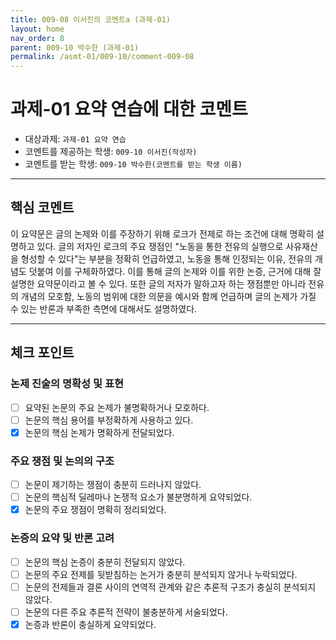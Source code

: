 ```yaml
---
title: 009-08 이서진의 코멘트a (과제-01) 
layout: home
nav_order: 8
parent: 009-10 박수한 (과제-01)
permalink: /asmt-01/009-10/comment-009-08
---
```


# 과제-01 요약 연습에 대한 코멘트

- 대상과제: `과제-01 요약 연습`
- 코멘트를 제공하는 학생: `009-10 이서진(작성자)` 
- 코멘트를 받는 학생: `009-10 박수한(코멘트를 받는 학생 이름)` 

---

## 핵심 코멘트

이 요약문은 글의 논제와 이를 주장하기 위해 로크가 전제로 하는 조건에 대해 명확히 설명하고 있다. 글의 저자인 로크의 주요 쟁점인 "노동을 통한 전유의 실행으로 사유재산을 형성할 수 있다"는 부분을 정확히 언급하였고, 노동을 통해 인정되는 이유, 전유의 개념도 덧붙여 이를 구체화하였다. 이를 통해 글의 논제와 이를 위한 논증, 근거에 대해 잘 설명한 요약문이라고 볼 수 있다. 또한 글의 저자가 말하고자 하는 쟁점뿐만 아니라 전유의 개념의 모호함, 노동의 범위에 대한 의문을 예시와 함께 언급하며 글의 논제가 가질 수 있는 반론과 부족한 측면에 대해서도 설명하였다.

---

## 체크 포인트

### 논제 진술의 명확성 및 표현  
- [ ] 요약된 논문의 주요 논제가 불명확하거나 모호하다.  
- [ ] 논문의 핵심 용어를 부정확하게 사용하고 있다.  
- [x] 논문의 핵심 논제가 명확하게 전달되었다.  

### 주요 쟁점 및 논의의 구조  
- [ ] 논문이 제기하는 쟁점이 충분히 드러나지 않았다.  
- [ ] 논문의 핵심적 딜레마나 논쟁적 요소가 불분명하게 요약되었다.  
- [x] 논문의 주요 쟁점이 명확히 정리되었다.  

### 논증의 요약 및 반론 고려  
- [ ] 논문의 핵심 논증이 충분히 전달되지 않았다.  
- [ ] 논문의 주요 전제를 뒷받침하는 논거가 충분히 분석되지 않거나 누락되었다.  
- [ ] 논문의 전제들과 결론 사이의 연역적 관계와 같은 추론적 구조가 충실히 분석되지 않았다.  
- [ ] 논문의 다른 주요 추론적 전략이 불충분하게 서술되었다.
- [x] 논증과 반론이 충실하게 요약되었다. 